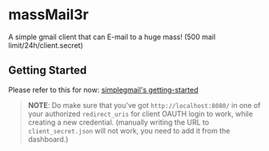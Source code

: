 # massMail3r

A simple gmail client that can E-mail to a huge mass! (500 mail limit/24h/client.secret)

## Getting Started

Please refer to this for now: [simplegmail's getting-started](https://github.com/jeremyephron/simplegmail#getting-started)

> **NOTE**: Do make sure that you've got `http://localhost:8080/` in one of your authorized `redirect_uris` for client OAUTH login to work, while creating a new credential. (manually writing the URL to `client_secret.json` will not work, you need to add it from the dashboard.)

